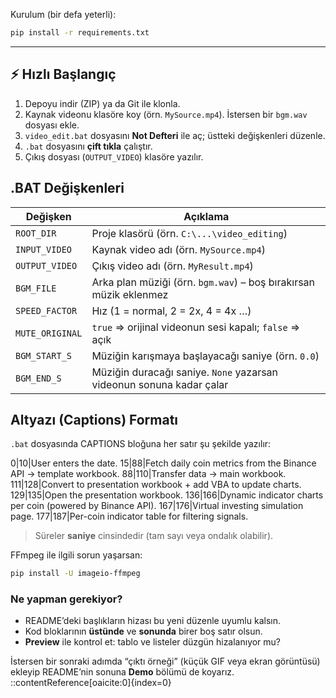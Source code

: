 Kurulum (bir defa yeterli):

```bash
pip install -r requirements.txt
```
---


## ⚡ Hızlı Başlangıç

1. Depoyu indir (ZIP) ya da Git ile klonla.
2. Kaynak videonu klasöre koy (örn. `MySource.mp4`). İstersen bir `bgm.wav` dosyası ekle.
3. `video_edit.bat` dosyasını **Not Defteri** ile aç; üstteki değişkenleri düzenle.
4. `.bat` dosyasını **çift tıkla** çalıştır.
5. Çıkış dosyası (`OUTPUT_VIDEO`) klasöre yazılır.

## .BAT Değişkenleri

| Değişken        | Açıklama                                                                 |
|-----------------|---------------------------------------------------------------------------|
| `ROOT_DIR`      | Proje klasörü (örn. `C:\...\video_editing`)                               |
| `INPUT_VIDEO`   | Kaynak video adı (örn. `MySource.mp4`)                                    |
| `OUTPUT_VIDEO`  | Çıkış video adı (örn. `MyResult.mp4`)                                     |
| `BGM_FILE`      | Arka plan müziği (örn. `bgm.wav`) – boş bırakırsan müzik eklenmez         |
| `SPEED_FACTOR`  | Hız (1 = normal, 2 = 2x, 4 = 4x …)                                        |
| `MUTE_ORIGINAL` | `true` ⇒ orijinal videonun sesi kapalı; `false` ⇒ açık                    |
| `BGM_START_S`   | Müziğin karışmaya başlayacağı saniye (örn. `0.0`)                         |
| `BGM_END_S`     | Müziğin duracağı saniye. `None` yazarsan videonun sonuna kadar çalar      |



## Altyazı (Captions) Formatı

`.bat` dosyasında CAPTIONS bloğuna her satır şu şekilde yazılır:

0|10|User enters the date.
15|88|Fetch daily coin metrics from the Binance API → template workbook.
88|110|Transfer data → main workbook.
111|128|Convert to presentation workbook + add VBA to update charts.
129|135|Open the presentation workbook.
136|166|Dynamic indicator charts per coin (powered by Binance API).
167|176|Virtual investing simulation page.
177|187|Per-coin indicator table for filtering signals.

> Süreler **saniye** cinsindedir (tam sayı veya ondalık olabilir).

FFmpeg ile ilgili sorun yaşarsan:
```bash
pip install -U imageio-ffmpeg
```

### Ne yapman gerekiyor?
- README’deki başlıkların hizası bu yeni düzenle uyumlu kalsın.
- Kod bloklarının **üstünde** ve **sonunda** birer boş satır olsun.
- **Preview** ile kontrol et: tablo ve listeler düzgün hizalanıyor mu?


İstersen bir sonraki adımda “çıktı örneği” (küçük GIF veya ekran görüntüsü) ekleyip README’nin sonuna **Demo** bölümü de koyarız.
::contentReference[oaicite:0]{index=0}



